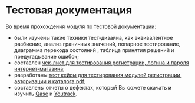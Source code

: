 # Тестовая документация

Во время прохождения модуля по тестовой документации:
- были изучены такие техники тест-дизайна, как эквивалентное разбиение, анализ граничных значений, попарное тестирование, диаграмма перехода состояний , таблица принятия решений и предугадывание ошибок; 
- составлен [чек-лист для тестирования регистрации, логина и пароля интернет-магазина](https://docs.google.com/spreadsheets/d/18qz2rKZyhEpV7AwkLGYukzE0aDy8REYhTDZYbAbVxMQ/edit#gid=0);
- разработаны [тест кейсы для тестирования модулей регистрации, авторизации и каталога.pdf](https://github.com/margaritakolomytceva/docs/files/15143626/_._._._._._._.pdf);
- составлены отчеты о дефектах, который Вы сожете скачать и изучить [Qase](https://github.com/margaritakolomytceva/docs/files/15170633/-.Qase.pdf) и [Youtrack](https://github.com/margaritakolomytceva/docs/files/15170643/-.Youtrack.xlsx).




